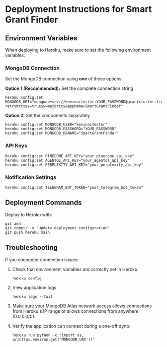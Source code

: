 # Deployment Instructions for Smart Grant Finder

## Environment Variables

When deploying to Heroku, make sure to set the following environment variables:

### MongoDB Connection
Set the MongoDB connection using **one** of these options:

**Option 1 (Recommended):** Set the complete connection string
```
heroku config:set MONGODB_URI="mongodb+srv://kevinaitester:YOUR_PASSWORD@grantcluster.fidxu.mongodb.net/SmartGrantFinder?retryWrites=true&w=majority&appName=SmartGrantFinder"
```

**Option 2:** Set the components separately
```
heroku config:set MONGODB_USER="kevinaitester"
heroku config:set MONGODB_PASSWORD="YOUR_PASSWORD"
heroku config:set MONGODB_DBNAME="SmartGrantFinder"
```

### API Keys
```
heroku config:set PINECONE_API_KEY="your_pinecone_api_key"
heroku config:set AGENTQL_API_KEY="your_agentql_api_key"
heroku config:set PERPLEXITY_API_KEY="your_perplexity_api_key"
```

### Notification Settings
```
heroku config:set TELEGRAM_BOT_TOKEN="your_telegram_bot_token"
```

## Deployment Commands

Deploy to Heroku with:
```
git add .
git commit -m "Update deployment configuration"
git push heroku main
```

## Troubleshooting

If you encounter connection issues:

1. Check that environment variables are correctly set in Heroku:
   ```
   heroku config
   ```

2. View application logs:
   ```
   heroku logs --tail
   ```

3. Make sure your MongoDB Atlas network access allows connections from Heroku's IP range or allows connections from anywhere (0.0.0.0/0).

4. Verify the application can connect during a one-off dyno:
   ```
   heroku run python -c "import os; print(os.environ.get('MONGODB_URI'))"
   ``` 